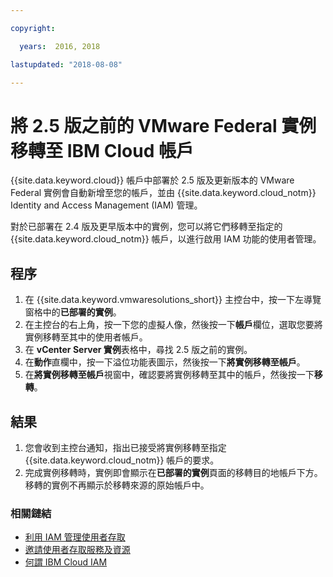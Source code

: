 ```yaml
---

copyright:

  years:  2016, 2018

lastupdated: "2018-08-08"

---
```


# 將 2.5 版之前的 VMware Federal 實例移轉至 IBM Cloud 帳戶

{{site.data.keyword.cloud}} 帳戶中部署於 2.5 版及更新版本的 VMware Federal 實例會自動新增至您的帳戶，並由 {{site.data.keyword.cloud_notm}} Identity and Access Management (IAM) 管理。

對於已部署在 2.4 版及更早版本中的實例，您可以將它們移轉至指定的 {{site.data.keyword.cloud_notm}} 帳戶，以進行啟用 IAM 功能的使用者管理。

## 程序

1. 在 {{site.data.keyword.vmwaresolutions_short}} 主控台中，按一下左導覽窗格中的**已部署的實例**。
2. 在主控台的右上角，按一下您的虛擬人像，然後按一下**帳戶**欄位，選取您要將實例移轉至其中的使用者帳戶。
3. 在 **vCenter Server 實例**表格中，尋找 2.5 版之前的實例。
4. 在**動作**直欄中，按一下溢位功能表圖示，然後按一下**將實例移轉至帳戶**。
5. 在**將實例移轉至帳戶**視窗中，確認要將實例移轉至其中的帳戶，然後按一下**移轉**。

## 結果

1. 您會收到主控台通知，指出已接受將實例移轉至指定 {{site.data.keyword.cloud_notm}} 帳戶的要求。
2. 完成實例移轉時，實例即會顯示在**已部署的實例**頁面的移轉目的地帳戶下方。移轉的實例不再顯示於移轉來源的原始帳戶中。

### 相關鏈結

* [利用 IAM 管理使用者存取](../vmonic/iam.html)
* [邀請使用者存取服務及資源](../vmonic/iamuserinvite.html)
* [何謂 IBM Cloud IAM](https://console.stage1.bluemix.net/docs/iam/index.html#iamoverview)
